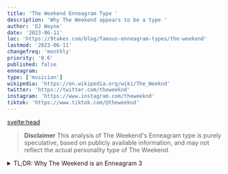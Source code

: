 ```yaml
---
title: 'The Weekend Enneagram Type '
description: 'Why The Weekend appears to be a type '
author: 'DJ Wayne'
date: '2023-06-11'
loc: 'https://9takes.com/blog/famous-enneagram-types/the-weekend'
lastmod: '2023-06-11'
changefreq: 'monthly'
priority: '0.6'
published: false
enneagram:
type: ['musician']
wikipedia: 'https://en.wikipedia.org/wiki/The_Weeknd'
twitter: 'https://twitter.com/theweeknd'
instagram: 'https://www.instagram.com/theweeknd'
tiktok: 'https://www.tiktok.com/@theweeknd'
---
```


<svelte:head>

<!-- <meta property="og:image" content="https://9takes.com/types/3s/The-Weekend.webp" /> -->
  <link rel="canonical" href="https://9takes.com/blog/famous-enneagram-types/The-Weekend">
</svelte:head>
<!-- <script>
	import  PopCard  from "../../../lib/components/atoms/PopCard.svelte";
</script>
<div
	style="display: flex;
    justify-content: center;
    margin: 1rem 0;
	"
>
	<PopCard
		image={`/types/7s/${'The-Weekend'}.webp`}
		showIcon={false}
		displayText="The Weekend"
		subtext=""
	/>
</div> -->

> **Disclaimer** This analysis of The Weekend's Enneagram type is purely speculative, based on publicly available information, and may not reflect the actual personality type of The Weekend.

<details>
<summary class="accordion">TL;DR: Why The Weekend is an Enneagram 3</summary>
<div class="panel">
<ul>
<li></li>
<li></li>
<li></li>
<li></li>
</ul>
  </div>
</details>

<p class="firstLetter"></p>
